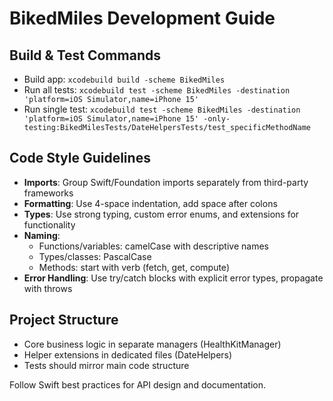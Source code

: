 # BikedMiles Development Guide

## Build & Test Commands
- Build app: `xcodebuild build -scheme BikedMiles`
- Run all tests: `xcodebuild test -scheme BikedMiles -destination 'platform=iOS Simulator,name=iPhone 15'`
- Run single test: `xcodebuild test -scheme BikedMiles -destination 'platform=iOS Simulator,name=iPhone 15' -only-testing:BikedMilesTests/DateHelpersTests/test_specificMethodName`

## Code Style Guidelines
- **Imports**: Group Swift/Foundation imports separately from third-party frameworks
- **Formatting**: Use 4-space indentation, add space after colons
- **Types**: Use strong typing, custom error enums, and extensions for functionality
- **Naming**:
  - Functions/variables: camelCase with descriptive names
  - Types/classes: PascalCase
  - Methods: start with verb (fetch, get, compute)
- **Error Handling**: Use try/catch blocks with explicit error types, propagate with throws

## Project Structure
- Core business logic in separate managers (HealthKitManager)
- Helper extensions in dedicated files (DateHelpers)
- Tests should mirror main code structure

Follow Swift best practices for API design and documentation.